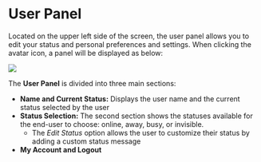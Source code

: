 # User Panel

Located on the upper left side of the screen, the user panel allows you to edit your status and personal preferences and settings. When clicking the avatar icon, a panel will be displayed as below:

![](../../../.gitbook/assets/user\_panel\_1.png)

The **User Panel** is divided into three main sections:

* **Name and Current Status:** Displays the user name and the current status selected by the user
* **Status Selection:** The second section shows the statuses available for the end-user to choose: online, away, busy, or invisible.
  * The _Edit Status_ option allows the user to customize their status by adding a custom status message
* **My Account and Logout**
